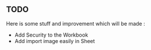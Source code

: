 TODO
----

Here is some stuff and improvement which will be made :

* Add Security to the Workbook
* Add import image easily in Sheet